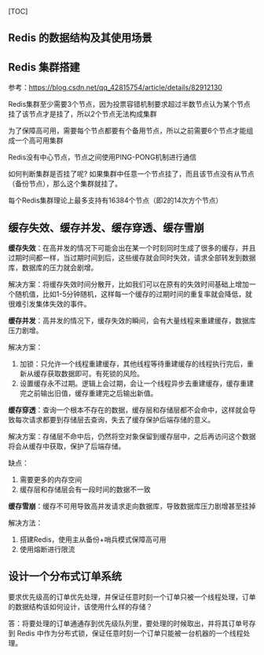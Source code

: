 [TOC]

## Redis 的数据结构及其使用场景



## Redis 集群搭建

参考：https://blog.csdn.net/qq_42815754/article/details/82912130

Redis集群至少需要3个节点，因为投票容错机制要求超过半数节点认为某个节点挂了该节点才是挂了，所以2个节点无法构成集群

为了保障高可用，需要每个节点都要有个备用节点，所以之前需要6个节点才能组成一个高可用集群

Redis没有中心节点，节点之间使用PING-PONG机制进行通信

如何判断集群是否挂了呢? 如果集群中任意一个节点挂了，而且该节点没有从节点（备份节点），那么这个集群就挂了。

每个Redis集群理论上最多支持有16384个节点（即2的14次方个节点）

## 缓存失效、缓存并发、缓存穿透、缓存雪崩

**缓存失效**：在高并发的情况下可能会出在某一个时刻同时生成了很多的缓存，并且过期时间都一样，当过期时间到后，这些缓存就会同时失效，请求全部转发到数据库，数据库的压力就会剧增。

解决方案：将缓存失效时间分散开，比如我们可以在原有的失效时间基础上增加一个随机值，比如1-5分钟随机，这样每一个缓存的过期时间的重复率就会降低，就很难引发集体失效的事件。



**缓存并发**：高并发的情况下，缓存失效的瞬间，会有大量线程来重建缓存，数据库压力剧增。

解决方案：

1. 加锁：只允许一个线程重建缓存，其他线程等待重建缓存的线程执行完后，重新从缓存获取数据即可。有死锁的风险。
2. 设置缓存永不过期。逻辑上会过期，会让一个线程异步去重建缓存，缓存重建完之前输出旧值，缓存重建完之后输出新值。



**缓存穿透**：查询一个根本不存在的数据，缓存层和存储层都不会命中，这样就会导致每次请求都要到存储层去查询，失去了缓存保护后端存储的意义。

解决方案：存储层不命中后，仍然将空对象保留到缓存层中，之后再访问这个数据将会从缓存中获取，保护了后端存储。

缺点：

1. 需要更多的内存空间
2. 缓存层和存储层会有一段时间的数据不一致



**缓存雪崩**：缓存不可用导致高并发请求走向数据库，导致数据库压力剧增甚至挂掉

解决方法：

1. 搭建Redis，使用主从备份+哨兵模式保障高可用
2. 使用熔断进行限流

## 设计一个分布式订单系统

要求优先级高的订单优先处理，并保证任意时刻一个订单只被一个线程处理，订单的数据结构该如何设计，该使用什么样的存储？

答：将要处理的订单通通存到优先级队列里，要处理的时候取出，并将其订单号存到 Redis 中作为分布式锁，保证任意时刻一个订单只能被一台机器的一个线程处理。